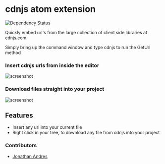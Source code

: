 # cdnjs atom extension
[![Dependency Status](https://david-dm.org/cdnjs/atom-extension.svg)](https://david-dm.org/cdnjs/atom-extension) 

Quickly embed url's from the large collection of client side libraries at cdnjs.com

Simply bring up the command window and type cdnjs to run the GetUrl method

### Insert cdnjs urls from inside the editor

![screenshot](https://cdn.rawgit.com/cdnjs/atom-extension/master/screenshots/geturl.gif)

### Download files straight into your project
![screenshot](https://cdn.rawgit.com/cdnjs/atom-extension/master/screenshots/downloadfile.gif)

## Features

* Insert any url into your current file
* Right click in your tree, to download any file from cdnjs into your project


### Contributors

- [Jonathan Andres](https://github.com/ksprwhite)
